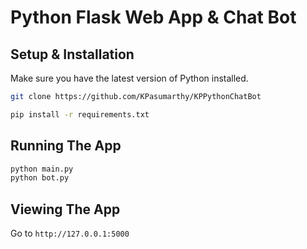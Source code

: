 # Python Flask Web App & Chat Bot

## Setup & Installation

Make sure you have the latest version of Python installed.

```bash
git clone https://github.com/KPasumarthy/KPPythonChatBot
```

```bash
pip install -r requirements.txt
```

## Running The App

```bash
python main.py
python bot.py
```

## Viewing The App

Go to `http://127.0.0.1:5000`
